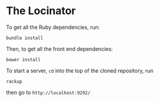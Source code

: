 # The Locinator

To get all the Ruby dependencies, run:

    bundle install

Then, to get all the front end dependencies:

    bower install


To start a server, `cd` into the top of the cloned repository, run

    rackup

then go to `http://localhost:9292/`
